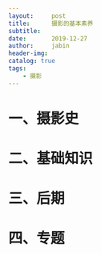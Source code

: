 ```yaml
---
layout:     post
title:      摄影的基本素养
subtitle:   
date:       2019-12-27
author:     jabin
header-img: 
catalog: true
tags:
    - 摄影
---
```


# 一、摄影史

# 二、基础知识

# 三、后期

# 四、专题


